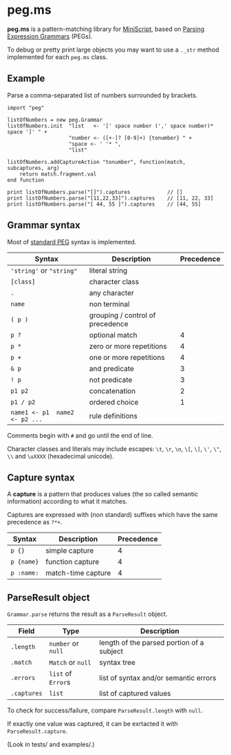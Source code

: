 # peg.ms

**peg.ms** is a pattern-matching library for [MiniScript](https://miniscript.org/), based on [Parsing Expression Grammars](https://en.wikipedia.org/wiki/Parsing_expression_grammar) (PEGs).

To debug or pretty print large objects you may want to use a `._str` method implemented for each `peg.ms` class.


## Example

Parse a comma-separated list of numbers surrounded by brackets.

```
import "peg"

listOfNumbers = new peg.Grammar
listOfNumbers.init  "list   <- '[' space number (',' space number)* space ']' " +
                    "number <- ([+-]? [0-9]+) {tonumber} " +
                    "space <- ' '* ",
                    "list"

listOfNumbers.addCaptureAction "tonumber", function(match, subcaptures, arg)
	return match.fragment.val
end function

print listOfNumbers.parse("[]").captures            // []
print listOfNumbers.parse("[11,22,33]").captures    // [11, 22, 33]
print listOfNumbers.parse("[ 44, 55 ]").captures    // [44, 55]
```


## Grammar syntax

Most of [standard PEG](https://bford.info/pub/lang/peg.pdf) syntax is implemented.

| Syntax | Description | Precedence |
| --- | --- | --- |
| `'string'` or `"string"` | literal string | |
| `[class]` | character class | |
| `.` | any character | |
| `name` | non terminal | |
| `( p )` | grouping / control of precedence | |
| `p ?` | optional match | 4 |
| `p *` | zero or more repetitions | 4 |
| `p +` | one or more repetitions | 4 |
| `& p` | and predicate | 3 |
| `! p` | not predicate | 3 |
| `p1 p2` | concatenation | 2 |
| `p1 / p2` | ordered choice | 1 |
| `name1 <- p1  name2 <- p2 ...` | rule definitions | |

Comments begin with `#` and go until the end of line.

Character classes and literals may include escapes: `\t`, `\r`, `\n`, `\[`, `\]`, `\'`, `\"`, `\\` and `\uXXXX` (hexadecimal unicode).


## Capture syntax

A __capture__ is a pattern that produces values (the so called semantic information) according to what it matches.

Captures are expressed with (non standard) suffixes which have the same precedence as `?*+`.

| Syntax | Description | Precedence |
| --- | --- | --- |
| `p {}` | simple capture | 4 |
| `p {name}` | function capture | 4 |
| `p :name:` | match-time capture | 4 |


## ParseResult object

`Grammar.parse` returns the result as a `ParseResult` object.

| Field | Type | Description |
| --- | --- | --- |
| `.length` | `number` or `null` | length of the parsed portion of a subject |
| `.match` | `Match` or `null` | syntax tree |
| `.errors` | `list` of `Error`s | list of syntax and/or semantic errors |
| `.captures` | `list` | list of captured values |

To check for success/failure, compare `ParseResult.length` with `null`.

If exactly one value was captured, it can be exrtacted it with `ParseResult.capture`.


(Look in tests/ and examples/.)

